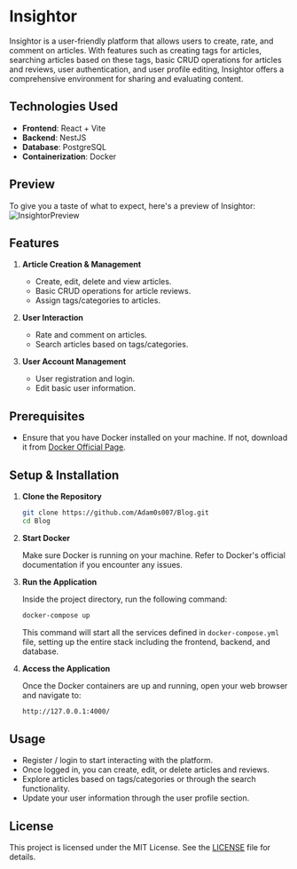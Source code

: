 # Insightor

Insightor is a user-friendly platform that allows users to create, rate, and comment on articles. With features such as creating tags for articles, searching articles based on these tags, basic CRUD operations for articles and reviews, user authentication, and user profile editing, Insightor offers a comprehensive environment for sharing and evaluating content.

## Technologies Used

- **Frontend**: React + Vite
- **Backend**: NestJS
- **Database**: PostgreSQL
- **Containerization**: Docker

## Preview
   To give you a taste of what to expect, here's a preview of Insightor:
   ![InsightorPreview](https://github.com/Adam0s007/Blog/assets/109285249/156e3a95-91f9-4fef-a1a8-b2da34a119a0)

## Features

1. **Article Creation & Management**
   - Create, edit, delete and view articles.
   - Basic CRUD operations for article reviews.
   - Assign tags/categories to articles.

2. **User Interaction**
   - Rate and comment on articles.
   - Search articles based on tags/categories.

3. **User Account Management**
   - User registration and login.
   - Edit basic user information.

## Prerequisites

- Ensure that you have Docker installed on your machine. If not, download it from [Docker Official Page](https://www.docker.com/get-started).

## Setup & Installation

1. **Clone the Repository**

   ```sh
   git clone https://github.com/Adam0s007/Blog.git
   cd Blog
   ```

2. **Start Docker**

   Make sure Docker is running on your machine. Refer to Docker's official documentation if you encounter any issues.

3. **Run the Application**

   Inside the project directory, run the following command:

   ```sh
   docker-compose up
   ```

   This command will start all the services defined in `docker-compose.yml` file, setting up the entire stack including the frontend, backend, and database.

4. **Access the Application**

   Once the Docker containers are up and running, open your web browser and navigate to:

   ```sh
   http://127.0.0.1:4000/
   ```

## Usage

- Register / login to start interacting with the platform.
- Once logged in, you can create, edit, or delete articles and reviews.
- Explore articles based on tags/categories or through the search functionality.
- Update your user information through the user profile section.


## License

This project is licensed under the MIT License. See the [LICENSE](https://github.com/Adam0s007/Blog/blob/master/LICENSE) file for details.

